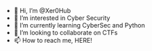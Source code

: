 - 👋 Hi, I’m @Xer0Hub
- 👀 I’m interested in Cyber Security
- 🌱 I’m currently learning CyberSec and Python
- 💞️ I’m looking to collaborate on CTFs
- 📫 How to reach me, HERE!

<!---
Xer0Hub/Xer0Hub is a ✨ special ✨ repository because its `README.md` (this file) appears on your GitHub profile.
You can click the Preview link to take a look at your changes.
--->

